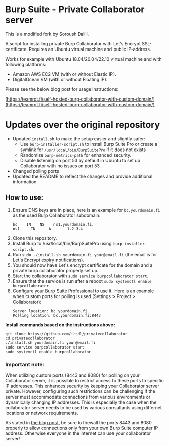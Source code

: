 # Burp Suite - Private Collaborator server

This is a modified fork by Soroush Dalili.

A script for installing private Burp Collaborator with Let's Encrypt SSL-certificate. Requires an Ubuntu virtual machine and public IP-address.

Works for example with Ubuntu 18.04/20.04/22.10 virtual machine and with following platforms:
- Amazon AWS EC2 VM (with or without Elastic IP).
- DigitalOcean VM (with or without Floating IP).

Please see the below blog post for usage instructions:

[https://teamrot.fi/self-hosted-burp-collaborator-with-custom-domain/](https://teamrot.fi/self-hosted-burp-collaborator-with-custom-domain/)

# Updates over the original repository
* Updated `install.sh` to make the setup easier and slightly safer:
  - Use `burp-installer-script.sh` to install Burp Suite Pro or create a symlink for `/usr/local/bin/BurpSuitePro` if it does not exists
  - Randomize `burp-metrics-path` for enhanced security.
  - Disable listening on port 53 by default in Ubuntu to set up Collaborator with no issues on port 53
* Changed polling ports
* Updated the README to reflect the changes and provide additional information.

## How to use:

1. Ensure DNS keys are in place, here is an example for `bc.yourdomain.fi` as the used Burp Collaborator subdomain:
	```
	bc    IN    NS    ns1.yourdomain.fi.
	ns1     IN      A       1.2.3.4
	```
2. Clone this repository.
3. Install Burp to /usr/local/bin/BurpSuitePro using `burp-installer-script.sh`.
4. Run `sudo ./install.sh yourdomain.fi your@email.fi` (the email is for Let's Encrypt expiry notifications).
5. You should now have Let's encrypt certificate for the domain and a private burp collaborator properly set up.
6. Start the collaborator with `sudo service burpcollaborator start`.
7. Ensure that the service is run after a reboot `sudo systemctl enable burpcollaborator`
8. Configure your Burp Suite Professional to use it. Here is an example when custom ports for polling is used (Settings > Project > Collaborator):
	```
	Server location: bc.yourdomain.fi
	Polling location: bc.yourdomain.fi:8443
	```

**Install commands based on the instructions above:**

```
git clone https://github.com/irsdl/privatecollaborator
cd privatecollaborator
./install.sh yourdomain.fi your@email.fi
sudo service burpcollaborator start
sudo systemctl enable burpcollaborator
```

### Important note:

When utilizing custom ports (8443 and 8080) for polling on your Collaborator server, it is possible to restrict access to these ports to specific IP addresses. This enhances security by keeping your Collaborator server private. However, configuring such restrictions can be challenging if the server must accommodate connections from various environments or dynamically changing IP addresses. This is especially the case when the collaborator server needs to be used by various consultants using differnet locations or network requirements.

As stated in [the blog post](https://teamrot.fi/self-hosted-burp-collaborator-with-custom-domain/), be sure to firewall the ports 8443 and 8080 properly to allow connections only from your own Burp Suite computer IP address. Otherwise everyone in the internet can use your collaborator server!
